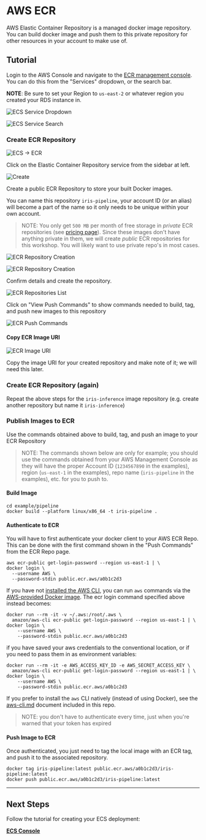  # AWS ECR

AWS Elastic Container Repository is a managed docker image repository. You can build docker image and push them to this private repository for other resources in your account to make use of.

## Tutorial

Login to the AWS Console and navigate to the [ECR management console](https://us-east-1.console.aws.amazon.com/ecr/repositories?region=us-east-1). You can do this from the "Services" dropdown, or the search bar.

**NOTE**: Be sure to set your Region to `us-east-2` or whatever region you created your RDS instance in.

![ECS Service Dropdown](images/archive/console-0-services.png)

![ECS Service Search](images/archive/console-0-search.png)

### Create ECR Repository

![ECS -> ECR](images/ecr/ecr-0-dashboard.png)

Click on the Elastic Container Repository service from the sidebar at left.


![Create](images/ecr/ecr-2-create_repo.png)

Create a public ECR Repository to store your built Docker images.

You can name this repository `iris-pipeline`, your account ID (or an alias) will become a part of the name so it only needs to be unique within your own account.

>NOTE: You only get `500 MB` per month of free storage in _private_ ECR repositories (see [pricing page](https://aws.amazon.com/ecr/pricing/#AWS_Free_Tier)). Since these images don't have anything private in them, we will create *public* ECR repositories for this workshop. You will likely want to use private repo's in most cases.

![ECR Repository Creation](images/ecr/ecr-4a-create_repo_public.png)

![ECR Repository Creation](images/ecr/ecr-4b-create_repo_public_confirm.png)

Confirm details and create the repository.

![ECR Repositories List](images/ecr/ecr-5-repo_created.png)

Click on "View Push Commands" to show commands needed to build, tag, and push new images to this repository

![ECR Push Commands](images/ecr/ecr-7-push_commands.png)

#### Copy ECR Image URI

![ECR Image URI](images/ecr/ecr-5-repo_created.png)

Copy the image URI for your created repository and make note of it; we will need this later.

### Create ECR Repository (again)

Repeat the above steps for the `iris-inference` image repository (e.g. create another repository but name it `iris-inference`)

### Publish Images to ECR

Use the commands obtained above to build, tag, and push an image to your ECR Repository

> NOTE: The commands shown below are only for example; you should use the commands obtained from your AWS Management Console as they will have the proper Account ID (`1234567890` in the examples), region (`us-east-1` in the examples), repo name (`iris-pipeline` in the examples), etc. for you to push to.

#### Build Image

```shell
cd example/pipeline
docker build --platform linux/x86_64 -t iris-pipeline .
```

#### Authenticate to ECR

You will have to first authenticate your docker client to your AWS ECR Repo. This can be done with the first command shown in the "Push Commands" from the ECR Repo page.

```shell
aws ecr-public get-login-password --region us-east-1 | \
docker login \
  --username AWS \
  --password-stdin public.ecr.aws/a0b1c2d3
```

If you have not [installed the AWS CLI](https://docs.aws.amazon.com/cli/latest/userguide/getting-started-install.html), you can run `aws` commands via the [AWS-provided Docker image](https://docs.aws.amazon.com/cli/latest/userguide/install-cliv2-docker.html). The ecr login command specified above instead becomes:

```shell
docker run --rm -it -v ~/.aws:/root/.aws \
  amazon/aws-cli ecr-public get-login-password --region us-east-1 | \
docker login \
    --username AWS \
    --password-stdin public.ecr.aws/a0b1c2d3
```

if you have saved your aws credentials to the conventional location, or if you need to pass them in as environment variables:

```shell
docker run --rm -it -e AWS_ACCESS_KEY_ID -e AWS_SECRET_ACCESS_KEY \
  amazon/aws-cli ecr-public get-login-password --region us-east-1 | \
docker login \
    --username AWS \
    --password-stdin public.ecr.aws/a0b1c2d3
```

If you prefer to install the `aws` CLI natively (instead of using Docker), see the [aws-cli.md](./aws-cli.md) document included in this repo.

> NOTE: you don't have to authenticate every time, just when you're warned that your token has expired

#### Push Image to ECR

Once authenticated, you just need to tag the local image with an ECR tag, and push it to the associated repository.

```shell
docker tag iris-pipeline:latest public.ecr.aws/a0b1c2d3/iris-pipeline:latest
docker push public.ecr.aws/a0b1c2d3/iris-pipeline:latest
```

---

## Next Steps

Follow the tutorial for creating your ECS deployment:

**[ECS Console](./ecs-console.md)**
